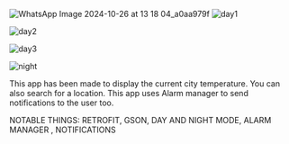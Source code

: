 ![WhatsApp Image 2024-10-26 at 13 18 04_a0aa979f](https://github.com/user-attachments/assets/a0a4ef5d-4e8c-4029-912d-fe7f5566688a) ![day1](https://github.com/user-attachments/assets/d26f14ce-e643-486b-8e92-ab961da77303)


![day2](https://github.com/user-attachments/assets/120f1b66-73d6-4aa2-9610-f5e5630f0a13)

![day3](https://github.com/user-attachments/assets/b346cb7d-e062-4c33-a591-e5529b927cae)

![night](https://github.com/user-attachments/assets/d2d0cab0-c4c0-4c9d-bef9-21b87f64b7be)



This app has been made to display the current city temperature.
You can also search for a location.
This app uses Alarm manager to send notifications to the user too.

NOTABLE THINGS:
RETROFIT,
GSON,
DAY AND NIGHT MODE,
ALARM MANAGER ,
NOTIFICATIONS
